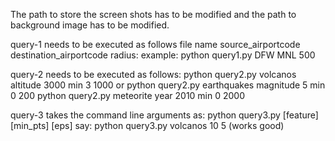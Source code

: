 The path to store the screen shots has to be modified
and the path to background image has to be modified.

query-1 needs to be executed as follows file name source_airportcode destination_airportcode radius:
example: python query1.py DFW MNL 500

query-2 needs to be executed as follows:
python query2.py volcanos altitude 3000 min 3 1000
or
python query2.py earthquakes magnitude 5 min 0 200
python query2.py meteorite year 2010 min 0 2000

query-3 takes the command line arguments as:
    python query3.py [feature] [min_pts] [eps]
    say:  python query3.py volcanos 10 5  (works good)
